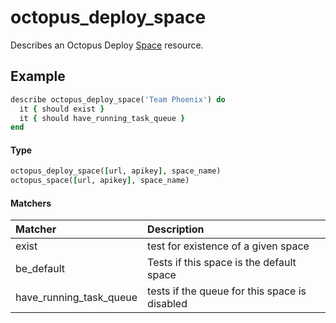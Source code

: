 # octopus_deploy_space

Describes an Octopus Deploy [Space](https://octopus.com/docs/administration/spaces) resource.

## Example

```ruby
describe octopus_deploy_space('Team Phoenix') do
  it { should exist }
  it { should have_running_task_queue }
end
```

#### Type

```ruby
octopus_deploy_space([url, apikey], space_name)
octopus_space([url, apikey], space_name)

```

#### Matchers

| Matcher | Description |
|:--------|:------------|
| exist | test for existence of a given space |
| be_default | Tests if this space is the default space |
| have_running_task_queue | tests if the queue for this space is disabled |
